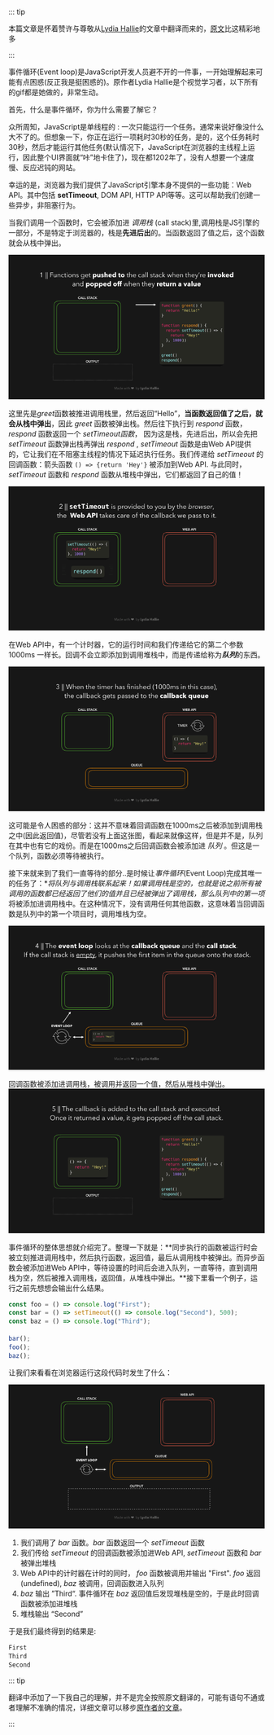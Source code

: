 ::: tip

本篇文章是怀着赞许与尊敬从[Lydia Hallie](https://dev.to/lydiahallie)的文章中翻译而来的，[原文](https://dev.to/lydiahallie/javascript-visualized-event-loop-3dif)比这精彩地多

:::

事件循环(Event loop)是JavaScript开发人员避不开的一件事，一开始理解起来可能有点困惑(反正我是挺困惑的)。原作者Lydia Hallie是个视觉学习者，以下所有的gif都是她做的，非常生动。

首先，什么是事件循环，你为什么需要了解它？

众所周知，JavaScript是单线程的 : 一次只能运行一个任务。通常来说好像没什么大不了的。但想象一下，你正在运行一项耗时30秒的任务，是的，这个任务耗时30秒，然后才能运行其他任务(默认情况下，JavaScript在浏览器的主线程上运行，因此整个UI界面就“咔”地卡住了)，现在都1202年了，没有人想要一个速度慢、反应迟钝的网站。

幸运的是，浏览器为我们提供了JavaScript引擎本身不提供的一些功能：Web API。其中包括 **setTimeout**, DOM API, HTTP API等等。这可以帮助我们创建一些异步，非阻塞行为。

当我们调用一个函数时，它会被添加进 *调用栈* (call stack)里,调用栈是JS引擎的一部分，不是特定于浏览器的，栈是**先进后出**的。当函数返回了值之后，这个函数就会从栈中弹出。

![eventLoop-1](../images/eventLoop-1.gif)

这里先是*greet*函数被推进调用栈里，然后返回“Hello”，**当函数返回值了之后，就会从栈中弹出**，因此 *greet* 函数被弹出栈。然后往下执行到 *respond* 函数， *respond* 函数返回一个 *setTimeout函数*， 因为这是栈，先进后出，所以会先把 *setTimeout* 函数弹出栈再弹出 *respond* , *setTimeout* 函数是由Web API提供的，它让我们在不阻塞主线程的情况下延迟执行任务。我们传递给 *setTimeout* 的回调函数：箭头函数 `() => {return 'Hey'}` 被添加到Web API. 与此同时， *setTimeout* 函数和 *respond* 函数从堆栈中弹出，它们都返回了自己的值！

![eventLoop-2](../images/eventLoop-2.gif)

在Web API中，有一个计时器，它的运行时间和我们传递给它的第二个参数 1000ms 一样长。回调不会立即添加到调用堆栈中，而是传递给称为***队列***的东西。

![eventLoop-3](../images/eventLoop-3.gif)

这可能是令人困惑的部分：这并不意味着回调函数在1000ms之后被添加到调用栈之中(因此返回值)，尽管若没有上面这张图，看起来就像这样，但是并不是，队列在其中也有它的戏份。而是在1000ms之后回调函数会被添加进 *队列*  。但这是一个队列，函数必须等待被执行。

接下来就来到了我们一直等待的部分..是时候让*事件循环*(Event Loop)完成其唯一的任务了：**将队列与调用栈联系起来！*如果调用栈是空的，也就是说之前所有被调用的函数都已经返回了他们的值并且已经被弹出了调用栈，那么队列中的*第一项* 将被添加进调用栈中。在这种情况下，没有调用任何其他函数，这意味着当回调函数是队列中的第一个项目时，调用堆栈为空。

![eventLoop-4](../images/eventLoop-4.gif)

回调函数被添加进调用栈，被调用并返回一个值，然后从堆栈中弹出。![eventLoop-5](../images/eventLoop-5.gif)

事件循环的整体思想就介绍完了。整理一下就是：**同步执行的函数被运行时会被立刻推进调用栈中，然后执行函数，返回值，最后从调用栈中被弹出。而异步函数会被添加进Web API中，等待设置的时间后会进入队列，一直等待，直到调用栈为空，然后被推入调用栈，返回值，从堆栈中弹出。**接下里看一个例子，运行之前先想想会输出什么结果。

```js
const foo = () => console.log("First");
const bar = () => setTimeout(() => console.log("Second"), 500);
const baz = () => console.log("Third");

bar();
foo();
baz();
```

让我们来看看在浏览器运行这段代码时发生了什么：

![eventLoop-6](../images/eventLoop-6.gif)

1. 我们调用了 *bar* 函数。*bar* 函数返回一个 *setTimeout* 函数
2. 我们传给 *setTimeout* 的回调函数被添加进Web API, *setTimeout* 函数和 *bar* 被弹出堆栈
3. Web API中的计时器在计时的同时， *foo* 函数被调用并输出 "First". *foo* 返回(undefined), *baz* 被调用，回调函数进入队列
4. *baz* 输出 ”Third“. 事件循环在 *baz* 返回值后发现堆栈是空的，于是此时回调函数被添加进堆栈
5. 堆栈输出 “Second”



于是我们最终得到的结果是:

```js
First
Third
Second
```



::: tip

翻译中添加了一下我自己的理解，并不是完全按照原文翻译的，可能有语句不通或者理解不准确的情况，详细文章可以移步[原作者的文章](https://dev.to/lydiahallie/javascript-visualized-event-loop-3dif)。

:::